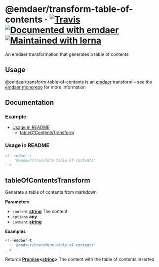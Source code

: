 <!--
  This file was generated by emdaer

  Its template can be found at .emdaer/README.emdaer.md
-->

<!--
  emdaerHash:1f545f95a5653a178815c3ce0222b3f5
-->

<h1 id="-emdaer-transform-table-of-contents-travis-documented-with-emdaer-maintained-with-lerna">@emdaer/transform-table-of-contents · <a href="https://travis-ci.org/emdaer/emdaer/"><img src="https://img.shields.io/travis/emdaer/emdaer.svg?style=flat-square" alt="Travis"></a> <a href="https://github.com/emdaer/emdaer"><img src="https://img.shields.io/badge/📓-documented%20with%20emdaer-F06632.svg?style=flat-square" alt="Documented with emdaer"></a> <a href="https://lernajs.io/"><img src="https://img.shields.io/badge/🐉-maintained%20with%20lerna-cc00ff.svg?style=flat-square" alt="Maintained with lerna"></a></h1>
<p>An emdaer transformation that generates a table of contents</p>
<h2 id="usage">Usage</h2>
<p>@emdaer/transform-table-of-contents is an <a href="https://github.com/emdaer/emdaer/">emdaer</a> transform – see the <a href="https://github.com/emdaer/emdaer/">emdaer monorepo</a> for more information</p>
<h2 id="documentation">Documentation</h2>
<h3 id="example">Example</h3>
<!-- toc -->
<ul>
<li><a href="#usage-in-readme">Usage in README</a><ul>
<li><a href="#tableofcontentstransform">tableOfContentsTransform</a></li>
</ul>
</li>
</ul>
<!-- tocstop -->
<h3 id="usage-in-readme">Usage in README</h3>

```md
<!--emdaer-t
  - '@emdaer/transform-table-of-contents'
-->
```
<!-- Generated by documentation.js. Update this documentation by updating the source code. -->
<h2 id="tableofcontentstransform">tableOfContentsTransform</h2>
<p>Generate a table of contents from markdown</p>
<p><strong>Parameters</strong></p>
<ul>
<li><code>content</code> <strong><a href="https://developer.mozilla.org/en-US/docs/Web/JavaScript/Reference/Global_Objects/String">string</a></strong> The content</li>
<li><code>options</code> <strong>any</strong> </li>
<li><code>comment</code> <strong><a href="https://developer.mozilla.org/en-US/docs/Web/JavaScript/Reference/Global_Objects/String">string</a></strong> </li>
</ul>
<p><strong>Examples</strong></p>

```javascript
<!--emdaer-t
  - '@emdaer/transform-table-of-contents'
-->
```
<p>Returns <strong><a href="https://developer.mozilla.org/en-US/docs/Web/JavaScript/Reference/Global_Objects/Promise">Promise</a>&lt;<a href="https://developer.mozilla.org/en-US/docs/Web/JavaScript/Reference/Global_Objects/String">string</a>&gt;</strong> The content with the table of contents inserted</p>
